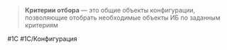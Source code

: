 > **Критерии отбора** — это общие объекты конфигурации, позволяющие отобрать необходимые объекты ИБ по заданным критериям

#1С #1С/Конфигурация